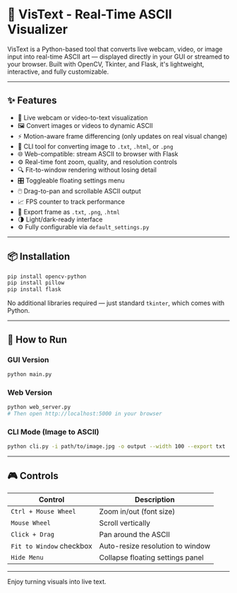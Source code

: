 # 🎥 VisText - Real-Time ASCII Visualizer

VisText is a Python-based tool that converts live webcam, video, or image input into real-time ASCII art — displayed directly in your GUI or streamed to your browser. Built with OpenCV, Tkinter, and Flask, it's lightweight, interactive, and fully customizable.

---

## ✨ Features

- 🔁 Live webcam or video-to-text visualization
- 🖼 Convert images or videos to dynamic ASCII
- ⚡ Motion-aware frame differencing (only updates on real visual change)
- 🧪 CLI tool for converting image to `.txt`, `.html`, or `.png`
- 🌐 Web-compatible: stream ASCII to browser with Flask
- ⚙️ Real-time font zoom, quality, and resolution controls
- 🔍 Fit-to-window rendering without losing detail
- 🎛 Toggleable floating settings menu
- 🖱️ Drag-to-pan and scrollable ASCII output
- 📈 FPS counter to track performance
- 💾 Export frame as `.txt`, `.png`, `.html`
- 🌗 Light/dark-ready interface
- ⚙️ Fully configurable via `default_settings.py`

---

## 📦 Installation

```bash
pip install opencv-python
pip install pillow
pip install flask
```

No additional libraries required — just standard `tkinter`, which comes with Python.

---

## 🚀 How to Run

### GUI Version
```bash
python main.py
```

### Web Version
```bash
python web_server.py
# Then open http://localhost:5000 in your browser
```

### CLI Mode (Image to ASCII)
```bash
python cli.py -i path/to/image.jpg -o output --width 100 --export txt
```

---

## 🎮 Controls

| Control                  | Description                         |
|--------------------------|-------------------------------------|
| `Ctrl + Mouse Wheel`     | Zoom in/out (font size)             |
| `Mouse Wheel`            | Scroll vertically                   |
| `Click + Drag`           | Pan around the ASCII                |
| `Fit to Window` checkbox | Auto-resize resolution to window    |
| `Hide Menu`              | Collapse floating settings panel    |

---

Enjoy turning visuals into live text.
